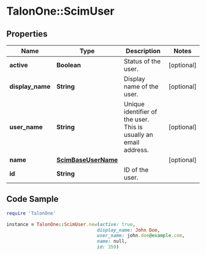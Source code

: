 # TalonOne::ScimUser

## Properties

Name | Type | Description | Notes
------------ | ------------- | ------------- | -------------
**active** | **Boolean** | Status of the user. | [optional] 
**display_name** | **String** | Display name of the user. | [optional] 
**user_name** | **String** | Unique identifier of the user. This is usually an email address. | [optional] 
**name** | [**ScimBaseUserName**](ScimBaseUserName.md) |  | [optional] 
**id** | **String** | ID of the user. | 

## Code Sample

```ruby
require 'TalonOne'

instance = TalonOne::ScimUser.new(active: true,
                                 display_name: John Doe,
                                 user_name: john.doe@example.com,
                                 name: null,
                                 id: 359)
```


